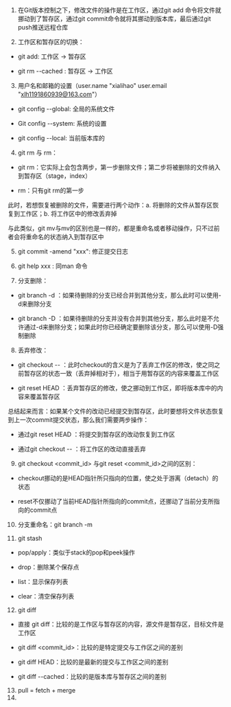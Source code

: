 


1.  在Git版本控制之下，修改文件的操作是在工作区，通过git add 命令将文件就挪动到了暂存区，通过git commit命令就将其挪动到版本库，最后通过git push推送远程仓库
    
2.  工作区和暂存区的切换：
    

-   git add: 工作区 -> 暂存区
    
-   git rm --cached <file> : 暂存区 -> 工作区
    

3.  用户名和邮箱的设置（user.name "xialihao" user.email "[xlh1191860939@163.com](mailto:xlh1191860939@163.com)"）
    

-   git config --global: 全局的系统文件
    
-   Git config --system: 系统的设置
    
-   git config --local: 当前版本库的
    

4.  git rm 与 rm：
    

-   git rm：它实际上会包含两步，第一步删除文件；第二步将被删除的文件纳入到暂存区（stage，index）
    
-   rm：只有git rm的第一步
    

此时，若想恢复被删除的文件，需要进行两个动作：a. 将删除的文件从暂存区恢复到工作区；b. 将工作区中的修改丢弃掉

与此类似，git mv与mv的区别也是一样的，都是重命名或者移动操作，只不过前者会将重命名的状态纳入到暂存区中

5.  git commit -amend "xxx": 修正提交日志
    
6.  git help xxx : 同man 命令
    
7.  分支删除：
    

-   git branch -d ：如果待删除的分支已经合并到其他分支，那么此时可以使用-d来删除分支
    
-   git branch -D ：如果待删除的分支并没有合并到其他分支，那么此时是不允许通过-d来删除分支；如果此时你已经确定要删除该分支，那么可以使用-D强制删除
    

8.  丢弃修改：
    

-   git checkout -- <file>：此时checkout的含义是为了丢弃工作区的修改，使之同之前暂存区的状态一致（丢弃掉相对于），相当于用暂存区的内容来覆盖工作区
    
-   git reset HEAD <file>：丢弃暂存区的修改，使之挪动到工作区，即将版本库中的内容来覆盖暂存区
    

总结起来而言：如果某个文件的改动已经提交到暂存区，此时要想将文件状态恢复到上一次commit提交状态，那么我们需要两步操作：

-   通过git reset HEAD <file>：将提交到暂存区的改动恢复到工作区
    
-   通过git checkout -- <file>：将工作区的改动直接丢弃
    

9.  git checkout <commit_id> 与git reset <commit_id>之间的区别：
    

-   checkout挪动的是HEAD指针所只指向的位置，使之处于游离（detach）的状态
    
-   reset不仅挪动了当前HEAD指针所指向的commit点，还挪动了当前分支所指向的commit点
    

10.  分支重命名：git branch -m <oldBranchName>  <newBranchName>
    
11.  git stash


-   pop/apply：类似于stack的pop和peek操作
    
-   drop：删除某个保存点
    
-   list：显示保存列表
    
-   clear：清空保存列表
    

12.  git diff


-   直接 git diff：比较的是工作区与暂存区的内容，源文件是暂存区，目标文件是工作区
    
-   git diff <commit_id>：比较的是特定提交与工作区之间的差别
    
-   git diff HEAD：比较的是最新的提交与工作区之间的差别
    
-   git diff --cached：比较的是版本库与暂存区之间的差别

13. pull = fetch + merge
14. 
<!--stackedit_data:
eyJoaXN0b3J5IjpbLTgyNTQ3MjA0NF19
-->
